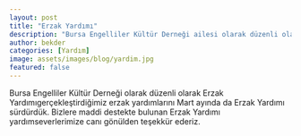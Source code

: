 ```yaml
---
layout: post
title: "Erzak Yardımı"
description: "Bursa Engelliler Kültür Derneği ailesi olarak düzenli olarak gerçekleştirdiğimiz erzak yardımlarını Mart ayında da sürdürdük."
author: bekder
categories: [Yardım]
image: assets/images/blog/yardim.jpg
featured: false
---
```


Bursa Engelliler Kültür Derneği olarak düzenli olarak Erzak Yardımıgerçekleştirdiğimiz erzak yardımlarını Mart ayında da Erzak Yardımı sürdürdük. Bizlere maddi destekte bulunan Erzak Yardımı yardımseverlerimize canı gönülden teşekkür ederiz.
